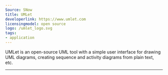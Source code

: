 ```yaml
---
Source: SNow
title: UMLet
developerlink: https://www.umlet.com
licensingmodel: open source
logo: /umlet_logo.svg
tags:
- application
---
```

UMLet is an open-source UML tool with a simple user interface for drawing UML diagrams, creating sequence and activity diagrams from plain text, etc.

---
